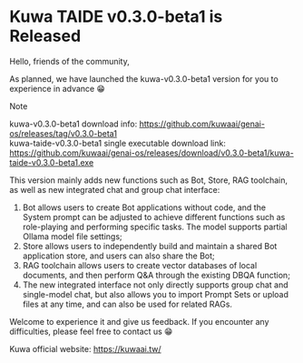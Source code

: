 # Kuwa TAIDE v0.3.0-beta1 is Released

Hello, friends of the community,

As planned, we have launched the kuwa-v0.3.0-beta1 version for you to experience in advance 😁

> [!Note] 
> kuwa-v0.3.0-beta1 download info: https://github.com/kuwaai/genai-os/releases/tag/v0.3.0-beta1  
> kuwa-taide-v0.3.0-beta1 single executable download link: https://github.com/kuwaai/genai-os/releases/download/v0.3.0-beta1/kuwa-taide-v0.3.0-beta1.exe

<!-- truncate -->

This version mainly adds new functions such as Bot, Store, RAG toolchain, as well as new integrated chat and group chat interface:
1. Bot allows users to create Bot applications without code, and the System prompt can be adjusted to achieve different functions such as role-playing and performing specific tasks. The model supports partial Ollama model file settings;
2. Store allows users to independently build and maintain a shared Bot application store, and users can also share the Bot;
3. RAG toolchain allows users to create vector databases of local documents, and then perform Q&A through the existing DBQA function;
4. The new integrated interface not only directly supports group chat and single-model chat, but also allows you to import Prompt Sets or upload files at any time, and can also be used for related RAGs.

Welcome to experience it and give us feedback. If you encounter any difficulties, please feel free to contact us 😁

Kuwa official website: https://kuwaai.tw/
